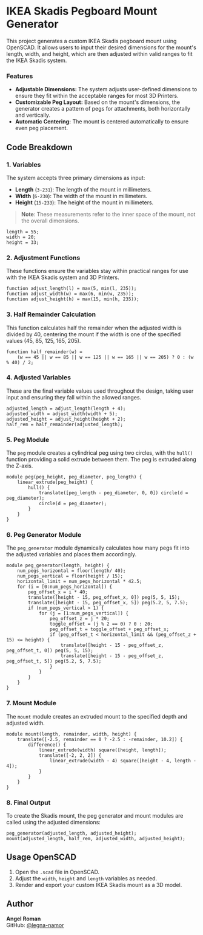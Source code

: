 # IKEA Skadis Pegboard Mount Generator
This project generates a custom IKEA Skadis pegboard mount using OpenSCAD. It allows users to input their desired dimensions for the mount's length, width, and height, which are then adjusted within valid ranges to fit the IKEA Skadis system.
### Features
- **Adjustable Dimensions:** The system adjusts user-defined dimensions to ensure they fit within the acceptable ranges for most 3D Printers.
- **Customizable Peg Layout:** Based on the mount's dimensions, the generator creates a pattern of pegs for attachments, both horizontally and vertically.
- **Automatic Centering:** The mount is centered automatically to ensure even peg placement.
## Code Breakdown
### 1. Variables
The system accepts three primary dimensions as input:
- **Length** (`3-231`): The length of the mount in millimeters.
- **Width** (`6-230`): The width of the mount in millimeters.
- **Height** (`15-233`): The height of the mount in millimeters.
> **Note**: These measurements refer to the inner space of the mount, not the overall dimensions.
```scad
length = 55;
width = 20;
height = 33;
```
### 2. Adjustment Functions
These functions ensure the variables stay within practical ranges for use with the IKEA Skadis system and 3D Printers.
```scad
function adjust_length(l) = max(5, min(l, 235));
function adjust_width(w) = max(6, min(w, 235));
function adjust_height(h) = max(15, min(h, 235));
```
### 3. Half Remainder Calculation
This function calculates half the remainder when the adjusted width is divided by 40, centering the mount if the width is one of the specified values (45, 85, 125, 165, 205).
```scad
function half_remainder(w) = 
    (w == 45 || w == 85 || w == 125 || w == 165 || w == 205) ? 0 : (w % 40) / 2;
```
### 4. Adjusted Variables
These are the final variable values used throughout the design, taking user input and ensuring they fall within the allowed ranges.
```scad
adjusted_length = adjust_length(length + 4);
adjusted_width = adjust_width(width + 5);
adjusted_height = adjust_height(height + 2);
half_rem = half_remainder(adjusted_length);
```
### 5. Peg Module
The `peg` module creates a cylindrical peg using two circles, with the `hull()` function providing a solid extrude between them. The peg is extruded along the Z-axis.
```scad
module peg(peg_height, peg_diameter, peg_length) {
    linear_extrude(peg_height) {
        hull() {
            translate([peg_length - peg_diameter, 0, 0]) circle(d = peg_diameter);
            circle(d = peg_diameter);
        }
    }
}
```
### 6. Peg Generator Module
The `peg_generator` module dynamically calculates how many pegs fit into the adjusted variables and places them accordingly.
```scad
module peg_generator(length, height) {
    num_pegs_horizontal = floor(length/ 40);
    num_pegs_vertical = floor(height / 15);
    horizontal_limit = num_pegs_horizontal * 42.5;
    for (i = [0:num_pegs_horizontal]) {
        peg_offset_x = i * 40;
        translate([height - 15, peg_offset_x, 0]) peg(5, 5, 15);
        translate([height - 15, peg_offset_x, 5]) peg(5.2, 5, 7.5);
        if (num_pegs_vertical > 1) {
            for (j = [1:num_pegs_vertical]) {
                peg_offset_z = j * 20;
                toggle_offset = (j % 2 == 0) ? 0 : 20;
                peg_offset_t = toggle_offset + peg_offset_x;
                if (peg_offset_t < horizontal_limit && (peg_offset_z + 15) <= height) {
                    translate([height - 15 - peg_offset_z, peg_offset_t, 0]) peg(5, 5, 15);
                    translate([height - 15 - peg_offset_z, peg_offset_t, 5]) peg(5.2, 5, 7.5);
                }
            }
        }
    }
}
```
### 7. Mount Module
The `mount` module creates an extruded mount to the specified depth and adjusted width.
```scad
module mount(length, remainder, width, height) {
    translate([-2.5, remainder == 0 ? -2.5 : -remainder, 10.2]) {
        difference() {
            linear_extrude(width) square([height, length]);
            translate([-2, 2, 2]) {
                linear_extrude(width - 4) square([height - 4, length - 4]);
            }
        }
    }
}
```
### 8. Final Output
To create the Skadis mount, the peg generator and mount modules are called using the adjusted dimensions:
```scad
peg_generator(adjusted_length, adjusted_height);
mount(adjusted_length, half_rem, adjusted_width, adjusted_height);
```
## Usage OpenSCAD
1. Open the `.scad` file in OpenSCAD.
2. Adjust the `width`, `height` and `length` variables as needed.
3. Render and export your custom IKEA Skadis mount as a 3D model.
## Author
**Angel Roman**  
GitHub: [@legna-namor](https://github.com/legna-namor)
